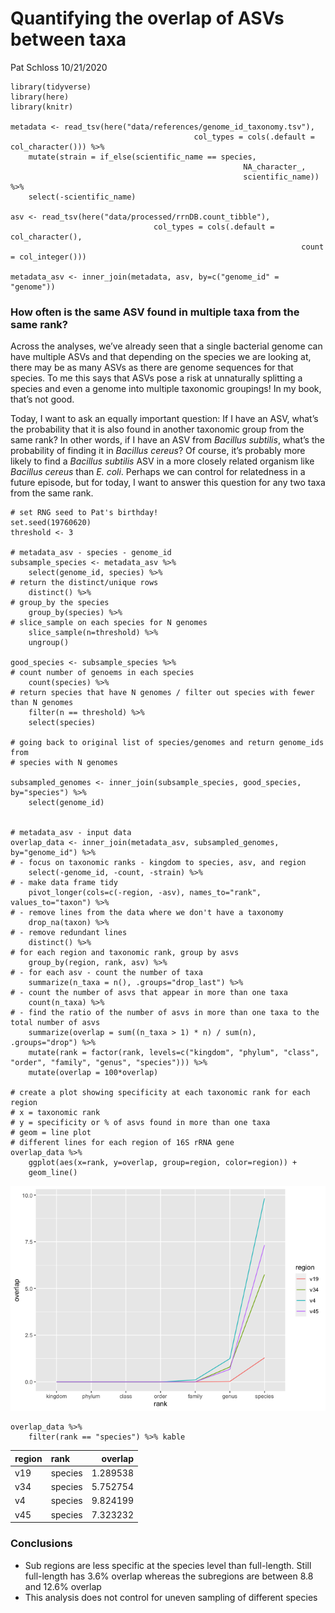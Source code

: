 Quantifying the overlap of ASVs between taxa
================
Pat Schloss
10/21/2020

    library(tidyverse)
    library(here)
    library(knitr)

    metadata <- read_tsv(here("data/references/genome_id_taxonomy.tsv"),
                                             col_types = cols(.default = col_character())) %>%
        mutate(strain = if_else(scientific_name == species,
                                                        NA_character_,
                                                        scientific_name)) %>%
        select(-scientific_name)

    asv <- read_tsv(here("data/processed/rrnDB.count_tibble"),
                                    col_types = cols(.default = col_character(),
                                                                     count = col_integer()))

    metadata_asv <- inner_join(metadata, asv, by=c("genome_id" = "genome"))

### How often is the same ASV found in multiple taxa from the same rank?

Across the analyses, we’ve already seen that a single bacterial genome
can have multiple ASVs and that depending on the species we are looking
at, there may be as many ASVs as there are genome sequences for that
species. To me this says that ASVs pose a risk at unnaturally splitting
a species and even a genome into multiple taxonomic groupings! In my
book, that’s not good.

Today, I want to ask an equally important question: If I have an ASV,
what’s the probability that it is also found in another taxonomic group
from the same rank? In other words, if I have an ASV from *Bacillus
subtilis*, what’s the probability of finding it in *Bacillus cereus*? Of
course, it’s probably more likely to find a *Bacillus subtilis* ASV in a
more closely related organism like *Bacillus cereus* than *E. coli*.
Perhaps we can control for relatedness in a future episode, but for
today, I want to answer this question for any two taxa from the same
rank.

    # set RNG seed to Pat's birthday!
    set.seed(19760620)
    threshold <- 3

    # metadata_asv - species - genome_id
    subsample_species <- metadata_asv %>%
        select(genome_id, species) %>%
    # return the distinct/unique rows
        distinct() %>%
    # group_by the species
        group_by(species) %>%
    # slice_sample on each species for N genomes
        slice_sample(n=threshold) %>%
        ungroup()

    good_species <- subsample_species %>% 
    # count number of genoems in each species
        count(species) %>%
    # return species that have N genomes / filter out species with fewer than N genomes
        filter(n == threshold) %>%
        select(species)

    # going back to original list of species/genomes and return genome_ids from
    # species with N genomes

    subsampled_genomes <- inner_join(subsample_species, good_species,  by="species") %>%
        select(genome_id)


    # metadata_asv - input data
    overlap_data <- inner_join(metadata_asv, subsampled_genomes, by="genome_id") %>%
    # - focus on taxonomic ranks - kingdom to species, asv, and region
        select(-genome_id, -count, -strain) %>%
    # - make data frame tidy
        pivot_longer(cols=c(-region, -asv), names_to="rank", values_to="taxon") %>%
    # - remove lines from the data where we don't have a taxonomy
        drop_na(taxon) %>%
    # - remove redundant lines 
        distinct() %>%
    # for each region and taxonomic rank, group by asvs
        group_by(region, rank, asv) %>%
    # - for each asv - count the number of taxa
        summarize(n_taxa = n(), .groups="drop_last") %>%
    # - count the number of asvs that appear in more than one taxa
        count(n_taxa) %>%
    # - find the ratio of the number of asvs in more than one taxa to the total number of asvs
        summarize(overlap = sum((n_taxa > 1) * n) / sum(n), .groups="drop") %>%
        mutate(rank = factor(rank, levels=c("kingdom", "phylum", "class", "order", "family", "genus", "species"))) %>%
        mutate(overlap = 100*overlap)

    # create a plot showing specificity at each taxonomic rank for each region
    # x = taxonomic rank
    # y = specificity or % of asvs found in more than one taxa
    # geom = line plot
    # different lines for each region of 16S rRNA gene
    overlap_data %>%
        ggplot(aes(x=rank, y=overlap, group=region, color=region)) +
        geom_line()

![](2020-10-21-asv-taxa-overlap_files/figure-gfm/unnamed-chunk-2-1.png)<!-- -->

    overlap_data %>%
        filter(rank == "species") %>% kable

| region | rank    |  overlap |
|:-------|:--------|---------:|
| v19    | species | 1.289538 |
| v34    | species | 5.752754 |
| v4     | species | 9.824199 |
| v45    | species | 7.323232 |

### Conclusions

-   Sub regions are less specific at the species level than full-length.
    Still full-length has 3.6% overlap whereas the subregions are
    between 8.8 and 12.6% overlap
-   This analysis does not control for uneven sampling of different
    species
